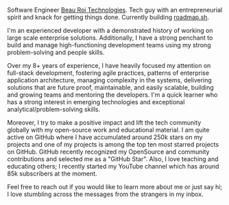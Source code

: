 <p class="about__head">
    Software Engineer <a href="https://beauroi.com" target="_blank">Beau Roi Technologies</a>. Tech guy with an
    entrepreneurial spirit and knack for getting things done. Currently building <a href="https://beauroi.com">roadmap.sh</a>.
</p>

I'm an experienced developer with a demonstrated history of working on large scale enterprise solutions. Additionally, I have a strong penchant to build and manage high-functioning development teams using my strong problem-solving and people skills.

Over my 8+ years of experience, I have heavily focused my attention on full-stack development, fostering agile practices, patterns of enterprise application architecture, managing complexity in the systems, delivering solutions that are future proof, maintainable, and easily scalable, building and growing teams and mentoring the developers. I'm a quick learner who has a strong interest in emerging technologies and exceptional analytical/problem-solving skills.

Moreover, I try to make a positive impact and lift the tech community globally with my open-source work and educational material. I am quite active on GitHub where I have accumulated around 250k stars on my projects and one of my projects is among the top ten most starred projects on GitHub. GitHub recently recognized my OpenSource and community contributions and selected me as a "GitHub Star". Also, I love teaching and educating others; I recently started my YouTube channel which has around 85k subscribers at the moment.

Feel free to reach out if you would like to learn more about me or just say hi; I love stumbling across the messages from the strangers in my inbox.
